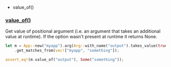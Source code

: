 - value_of()

### [value_of()](https://docs.rs/clap/2.31.2/clap/struct.ArgMatches.html#method.value_of)
Get value of positional argument (i.e. an argument that takes an additional value at runtime). If the option wasn't present at runtime it returns None.
```rs
let m = App::new("myapp").arg(Arg::with_name("output").takes_value(true))
    .get_matches_from(vec!["myapp", "something"]);

assert_eq!(m.value_of("output"), Some("something"));
```
